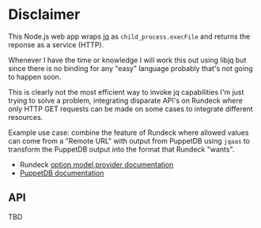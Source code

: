Disclaimer
==========

This Node.js web app wraps [jq](https://github.com/stedolan/jq) as `child_process.execFile` and returns the reponse as a service (HTTP).

Whenever I have the time or knowledge I will work this out using libjq but since there is no binding for any "easy" language probably that's not going to happen soon.

This is clearly not the most efficient way to invoke jq capabilities I'm just trying to solve a problem, integrating disparate API's on Rundeck where only HTTP GET requests can be made on some cases to integrate different resources.

Example use case: combine the feature of Rundeck where allowed values can come from a "Remote URL" with output from PuppetDB using `jqaas` to transform the PuppetDB output into the format that Rundeck "wants".

* Rundeck [option model provider documentation](http://rundeck.org/docs/manual/jobs.html?#option-model-provider)
* [PuppetDB documentation](http://docs.puppetlabs.com/puppetdb/latest/api/index.html)

API
---

TBD


